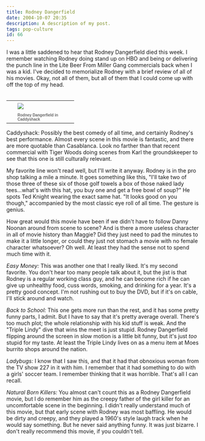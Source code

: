 ```yaml
---
title: Rodney Dangerfield
date: 2004-10-07 20:35
description: A description of my post.
tags: pop-culture
id: 66
---
```

I was a little saddened to hear that Rodney Dangerfield died this week.  I remember watching Rodney doing stand up on HBO and being or delivering the punch line in the Lite Beer From Miller Gang commercials back when I was a kid.  I've decided to memorialize Rodney with a brief review of all of his movies.  Okay, not all of them, but all of them that I could come up with off the top of my head.
<span class="spanEndPreview">&nbsp;</span><br /><br /><table cellpadding=0 cellspacing=0 border=0 align=right><tr><td width=5 rowspan=2><spacer type=block width=5 height=1></spacer></td><td width=140><img src="/img/rodney1.jpg" aborder=0 vspace=4/></td></tr><tr><td width=140><font face="verdana, arial, geneva" size=1 color=#666666><b>Rodney Dangerfield in Caddyshack</b></font></td></tr></table>

Caddyshack:  Possibly the best comedy of all time, and certainly Rodney's best performance.  Almost every scene in this movie is fantastic, and there are more quotable than Casablanca.  Look no farther than that recent commercial with Tiger Woods doing scenes from Karl the groundskeeper to see that this one is still culturally relevant.

My favorite line won't read well, but I'll write it anyway.  Rodney is in the pro shop talking a mile a minute.  It goes something like this, "I'll take two of those three of these six of those golf towels a box of those naked lady tees...what's with this hat, you buy one and get a free bowl of soup?"  He spots Ted Knight wearing the exact same hat.  "It looks good on you though," accompanied by the most classic eye roll of all time.  The gesture is genius.

How great would this movie have been if we didn't have to follow Danny Noonan around from scene to scene?  And is there a more useless character in all of movie history than Maggie?  Did they just need  to pad the minutes to make it a little longer, or could they just not stomach a movie with no female character whatsoever?  Oh well.  At least they had the sense not to spend much time with it.

<i>Easy Money:</i>  This was another one that I really liked.  It's my second favorite.  You don't hear too many people talk about it, but the jist is that Rodney is a regular working class guy, and he can become rich if he can give up unhealthy food, cuss words, smoking, and drinking for a year.  It's a pretty good concept.  I'm not rushing out to buy the DVD, but if it's on cable, I'll stick around and watch.

<i>Back to School:</i>  This one gets more run than the rest, and it has some pretty funny parts, I admit.  But I have to say that it's pretty average overall.  There's too much plot; the whole relationship with his kid stuff is weak.  And the "Triple Lindy" dive that wins the meet is just stupid.  Rodney Dangerfield flipping around the screen in slow motion is a little bit funny, but it's just <i>too</i> stupid for my taste.  At least the Triple Lindy lives on as a menu item at Moes burrito shops around the nation.

<i>Ladybugs:</i>  I know that I saw this, and that it had that obnoxious woman from the TV show 227 in it with him.  I remember that it had something to do with a girls' soccer team.  I remember thinking that it was horrible.  That's all I can recall.

<i>Natural Born Killers:</i>  You almost can't count this as a Rodney Dangerfield movie, but I do remember him as the creepy father of the girl killer for an uncomfortable scene in the beginning.  I didn't really understand much of this movie, but that early scene with Rodney was most baffling.  He would be dirty and creepy, and they played a 1960's style laugh track when he would say something.  But he never said anything funny.  It was just bizarre.  I don't really recommend this movie, if you couldn't tell.
